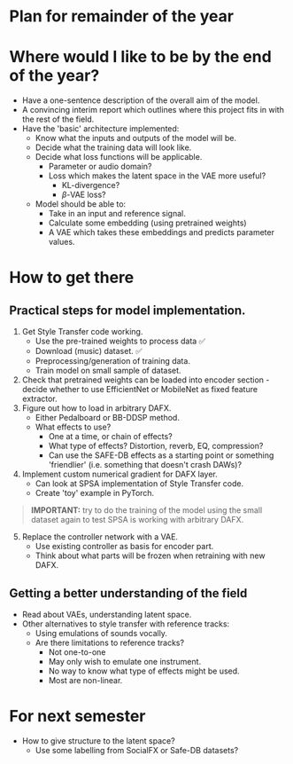 # Plan for remainder of the year

# Where would I like to be by the end of the year?
- Have a one-sentence description of the overall aim of the model.
- A convincing interim report which outlines where this project fits in with the rest of the field.
- Have the 'basic' architecture implemented:
  - Know what the inputs and outputs of the model will be.
  - Decide what the training data will look like.
  - Decide what loss functions will be applicable.
    - Parameter or audio domain?
    - Loss which makes the latent space in the VAE more useful?
      - KL-divergence?
      - $\beta$-VAE loss?
  - Model should be able to:
    - Take in an input and reference signal.
    - Calculate some embedding (using pretrained weights)
    - A VAE which takes these embeddings and predicts parameter values.

# How to get there

## Practical steps for model implementation.

1. Get Style Transfer code working.
    - Use the pre-trained weights to process data :white_check_mark:
    - Download (music) dataset. :white_check_mark:
    - Preprocessing/generation of training data.
    - Train model on small sample of dataset.
2. Check that pretrained weights can be loaded into encoder section - decide whether to use EfficientNet or MobileNet as fixed feature extractor.
3. Figure out how to load in arbitrary DAFX.
    - Either Pedalboard or BB-DDSP method.
    - What effects to use?
      - One at a time, or chain of effects?
      - What type of effects? Distortion, reverb, EQ, compression? 
      - Can use the SAFE-DB effects as a starting point or something 'friendlier' (i.e. something that doesn't crash DAWs)?
4. Implement custom numerical gradient for DAFX layer.
    - Can look at SPSA implementation of Style Transfer code.
    - Create 'toy' example in PyTorch. 

> **IMPORTANT:** try to do the training of the model using the small dataset again to test SPSA is working with arbitrary DAFX.

5. Replace the controller network with a VAE.
   - Use existing controller as basis for encoder part.
   - Think about what parts will be frozen when retraining with new DAFX.

## Getting a better understanding of the field
- Read about VAEs, understanding latent space.
- Other alternatives to style transfer with reference tracks:
  - Using emulations of sounds vocally.
  - Are there limitations to reference tracks?
    - Not one-to-one
    - May only wish to emulate one instrument.
    - No way to know what type of effects might be used.
    - Most are non-linear.


# For next semester
- How to give structure to the latent space?
  - Use some labelling from SocialFX or Safe-DB datasets?